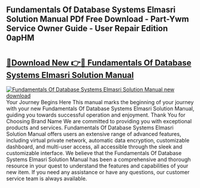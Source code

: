 ## Fundamentals Of Database Systems Elmasri Solution Manual PDf Free Download - Part-Ywm Service Owner Guide - User Repair Edition 0apHM

# <h2><a href="http://bc80653.oget.top/?id=Fundamentals+Of+Database+Systems+Elmasri+Solution+Manual">🔗Download New 👉🔴 Fundamentals Of Database Systems Elmasri Solution Manual</a></h2>

[![Fundamentals Of Database Systems Elmasri Solution Manual new download](https://i.imgur.com/5g1atiW.png)](http://bc80653.oget.top/?id=Fundamentals+Of+Database+Systems+Elmasri+Solution+Manual)
Your Journey Begins Here This manual marks the beginning of your journey with your new Fundamentals Of Database Systems Elmasri Solution Manual, guiding you towards successful operation and enjoyment. Thank You for Choosing Brand Name We are committed to providing you with exceptional products and services. Fundamentals Of Database Systems Elmasri Solution Manual offers users an extensive range of advanced features, including virtual private network, automatic data encryption, customizable dashboard, and multi-user access, all accessible through the sleek and customizable interface. We believe that the Fundamentals Of Database Systems Elmasri Solution Manual has been a comprehensive and thorough resource in your quest to understand the features and capabilities of your new item. If you need any assistance or have any questions, our customer service team is always available.
